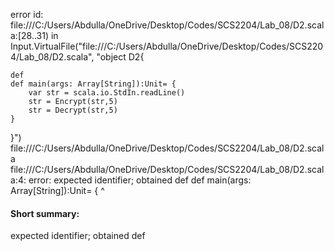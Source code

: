 error id: file:///C:/Users/Abdulla/OneDrive/Desktop/Codes/SCS2204/Lab_08/D2.scala:[28..31) in Input.VirtualFile("file:///C:/Users/Abdulla/OneDrive/Desktop/Codes/SCS2204/Lab_08/D2.scala", "object D2{

    def 
    def main(args: Array[String]):Unit= {
        var str = scala.io.StdIn.readLine()
        str = Encrypt(str,5)
        str = Decrypt(str,5)
    }
}")
file:///C:/Users/Abdulla/OneDrive/Desktop/Codes/SCS2204/Lab_08/D2.scala
file:///C:/Users/Abdulla/OneDrive/Desktop/Codes/SCS2204/Lab_08/D2.scala:4: error: expected identifier; obtained def
    def main(args: Array[String]):Unit= {
    ^
#### Short summary: 

expected identifier; obtained def
